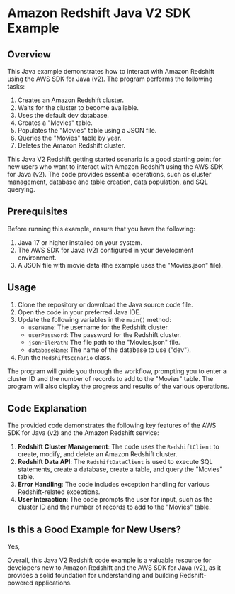 # Amazon Redshift Java V2 SDK Example

## Overview
This Java example demonstrates how to interact with Amazon Redshift using the AWS SDK for Java (v2). The program performs the following tasks:

1. Creates an Amazon Redshift cluster.
2. Waits for the cluster to become available.
3. Uses the default dev database.
4. Creates a "Movies" table.
5. Populates the "Movies" table using a JSON file.
6. Queries the "Movies" table by year.
7. Deletes the Amazon Redshift cluster.

This Java V2 Redshift getting started scenario is a good starting point for new users who want to interact with Amazon Redshift using the AWS SDK for Java (v2). The code provides essential operations, such as cluster management, database and table creation, data population, and SQL querying.

## Prerequisites
Before running this example, ensure that you have the following:

1. Java 17 or higher installed on your system.
2. The AWS SDK for Java (v2) configured in your development environment.
3. A JSON file with movie data (the example uses the "Movies.json" file).

## Usage
1. Clone the repository or download the Java source code file.
2. Open the code in your preferred Java IDE.
3. Update the following variables in the `main()` method:
   - `userName`: The username for the Redshift cluster.
   - `userPassword`: The password for the Redshift cluster.
   - `jsonFilePath`: The file path to the "Movies.json" file.
   - `databaseName`: The name of the database to use ("dev").
4. Run the `RedshiftScenario` class.

The program will guide you through the workflow, prompting you to enter a cluster ID and the number of records to add to the "Movies" table. The program will also display the progress and results of the various operations.

## Code Explanation
The provided code demonstrates the following key features of the AWS SDK for Java (v2) and the Amazon Redshift service:

1. **Redshift Cluster Management**: The code uses the `RedshiftClient` to create, modify, and delete an Amazon Redshift cluster.
2. **Redshift Data API**: The `RedshiftDataClient` is used to execute SQL statements, create a database, create a table, and query the "Movies" table.
3. **Error Handling**: The code includes exception handling for various Redshift-related exceptions.
4. **User Interaction**: The code prompts the user for input, such as the cluster ID and the number of records to add to the "Movies" table.

## Is this a Good Example for New Users?
Yes, 

Overall, this Java V2 Redshift code example is a valuable resource for developers new to Amazon Redshift and the AWS SDK for Java (v2), as it provides a solid foundation for understanding and building Redshift-powered applications.